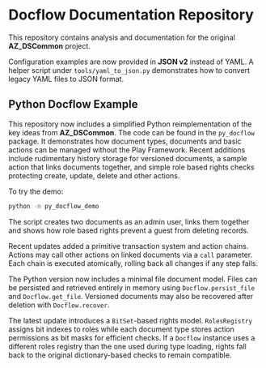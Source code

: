 # Docflow Documentation Repository

This repository contains analysis and documentation for the original **AZ_DSCommon** project.

Configuration examples are now provided in **JSON v2** instead of YAML. A helper script under `tools/yaml_to_json.py` demonstrates how to convert legacy YAML files to JSON format.

## Python Docflow Example

This repository now includes a simplified Python reimplementation of the key
ideas from **AZ_DSCommon**. The code can be found in the `py_docflow` package.
It demonstrates how document types, documents and basic actions can be managed
without the Play Framework. Recent additions include rudimentary history storage
for versioned documents, a sample action that links documents together, and
simple role based rights checks protecting create, update, delete and other
actions.

To try the demo:

```bash
python -m py_docflow_demo
```
The script creates two documents as an admin user, links them together and shows
how role based rights prevent a guest from deleting records.

Recent updates added a primitive transaction system and action chains. Actions
may call other actions on linked documents via a ``call`` parameter. Each chain
is executed atomically, rolling back all changes if any step fails.

The Python version now includes a minimal file document model. Files can be
persisted and retrieved entirely in memory using ``Docflow.persist_file`` and
``Docflow.get_file``. Versioned documents may also be recovered after deletion
with ``Docflow.recover``.

The latest update introduces a ``BitSet``-based rights model. ``RolesRegistry``
assigns bit indexes to roles while each document type stores action permissions
as bit masks for efficient checks. If a ``Docflow`` instance uses a different
roles registry than the one used during type loading, rights fall back to the
original dictionary-based checks to remain compatible.
